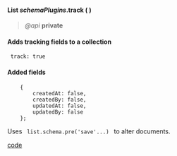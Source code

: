 #### List _schemaPlugins_.track (  )  
> _@api_ **private**   

<div class="code-header"><h4>Adds tracking fields to a collection</h4></div><pre class=" language-javascript"><code class="language-javascript"> track: true </code></pre>  

<div class="code-header"> <h4>Added fields</h4></div><pre class=" language-javascript"><code class="language-javascript">    { 
		createdAt: false, 
		createdBy: false,
		updatedAt: false,
		updatedBy: false
	};
</code></pre> 

Uses <code class="default-value"> list.schema.pre('save'...) </code> to alter documents.

<div class="code-header addGitHubLink" data-file="lib/schemaPlugins.js"><a href="#" class="loadCode"> code</a></div><pre class=" language-javascript hideCode api"></pre> 

